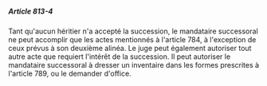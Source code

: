 ##### Article 813-4

Tant qu'aucun héritier n'a accepté la succession, le mandataire successoral ne peut accomplir que les actes mentionnés à l'article 784, à l'exception de ceux prévus à son deuxième alinéa. Le juge peut également autoriser tout autre acte que requiert l'intérêt de la succession. Il peut autoriser le mandataire successoral à dresser un inventaire dans les formes prescrites à l'article 789, ou le demander d'office.

